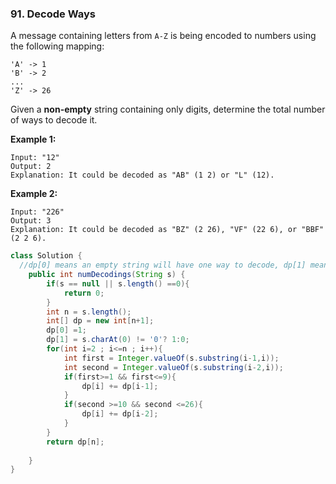 ### 91. Decode Ways

A message containing letters from `A-Z` is being encoded to numbers using the following mapping:

```
'A' -> 1
'B' -> 2
...
'Z' -> 26
```

Given a **non-empty** string containing only digits, determine the total number of ways to decode it.

**Example 1:**

```
Input: "12"
Output: 2
Explanation: It could be decoded as "AB" (1 2) or "L" (12).
```

**Example 2:**

```&#39;A&#39; -&gt; 1&#39;B&#39; -&gt; 2...&#39;Z&#39; -&gt; 26
Input: "226"
Output: 3
Explanation: It could be decoded as "BZ" (2 26), "VF" (22 6), or "BBF" (2 2 6).
```

~~~java
class Solution {
  //dp[0] means an empty string will have one way to decode, dp[1] means the way to decode a string of size 1. I then check one digit and two digit combination and save the results along the way. In the end, dp[n] will be the end result
    public int numDecodings(String s) {
        if(s == null || s.length() ==0){
            return 0;
        }
        int n = s.length();
        int[] dp = new int[n+1];
        dp[0] =1;
        dp[1] = s.charAt(0) != '0'? 1:0;
        for(int i=2 ; i<=n ; i++){
            int first = Integer.valueOf(s.substring(i-1,i));
            int second = Integer.valueOf(s.substring(i-2,i));
            if(first>=1 && first<=9){
                dp[i] += dp[i-1];
            }
            if(second >=10 && second <=26){
                dp[i] += dp[i-2];
            }
        }
        return dp[n];
        
    }
}
~~~

